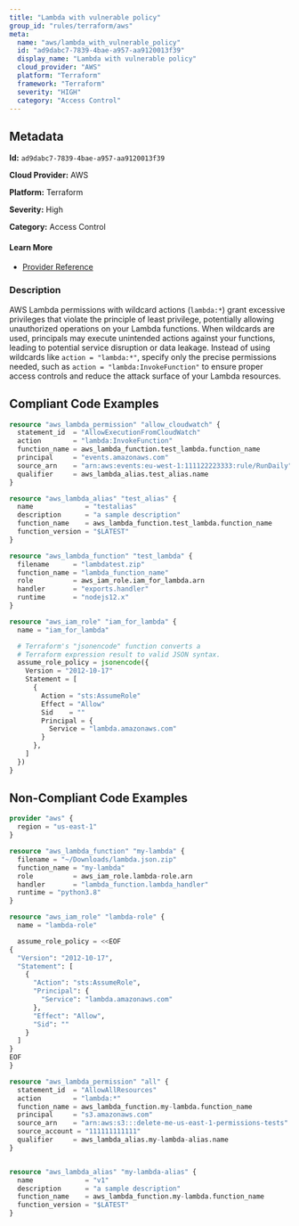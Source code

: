 ```yaml
---
title: "Lambda with vulnerable policy"
group_id: "rules/terraform/aws"
meta:
  name: "aws/lambda_with_vulnerable_policy"
  id: "ad9dabc7-7839-4bae-a957-aa9120013f39"
  display_name: "Lambda with vulnerable policy"
  cloud_provider: "AWS"
  platform: "Terraform"
  framework: "Terraform"
  severity: "HIGH"
  category: "Access Control"
---
```

## Metadata

**Id:** `ad9dabc7-7839-4bae-a957-aa9120013f39`

**Cloud Provider:** AWS

**Platform:** Terraform

**Severity:** High

**Category:** Access Control

#### Learn More

 - [Provider Reference](https://registry.terraform.io/providers/hashicorp/aws/latest/docs/resources/lambda_permission#action)

### Description

 AWS Lambda permissions with wildcard actions (`lambda:*`) grant excessive privileges that violate the principle of least privilege, potentially allowing unauthorized operations on your Lambda functions. When wildcards are used, principals may execute unintended actions against your functions, leading to potential service disruption or data leakage. Instead of using wildcards like `action = "lambda:*"`, specify only the precise permissions needed, such as `action = "lambda:InvokeFunction"` to ensure proper access controls and reduce the attack surface of your Lambda resources.


## Compliant Code Examples
```terraform
resource "aws_lambda_permission" "allow_cloudwatch" {
  statement_id  = "AllowExecutionFromCloudWatch"
  action        = "lambda:InvokeFunction"
  function_name = aws_lambda_function.test_lambda.function_name
  principal     = "events.amazonaws.com"
  source_arn    = "arn:aws:events:eu-west-1:111122223333:rule/RunDaily"
  qualifier     = aws_lambda_alias.test_alias.name
}

resource "aws_lambda_alias" "test_alias" {
  name             = "testalias"
  description      = "a sample description"
  function_name    = aws_lambda_function.test_lambda.function_name
  function_version = "$LATEST"
}

resource "aws_lambda_function" "test_lambda" {
  filename      = "lambdatest.zip"
  function_name = "lambda_function_name"
  role          = aws_iam_role.iam_for_lambda.arn
  handler       = "exports.handler"
  runtime       = "nodejs12.x"
}

resource "aws_iam_role" "iam_for_lambda" {
  name = "iam_for_lambda"

  # Terraform's "jsonencode" function converts a
  # Terraform expression result to valid JSON syntax.
  assume_role_policy = jsonencode({
    Version = "2012-10-17"
    Statement = [
      {
        Action = "sts:AssumeRole"
        Effect = "Allow"
        Sid    = ""
        Principal = {
          Service = "lambda.amazonaws.com"
        }
      },
    ]
  })
}

```
## Non-Compliant Code Examples
```terraform
provider "aws" {
  region = "us-east-1"
}

resource "aws_lambda_function" "my-lambda" {
  filename = "~/Downloads/lambda.json.zip"
  function_name = "my-lambda"
  role          = aws_iam_role.lambda-role.arn
  handler       = "lambda_function.lambda_handler"
  runtime = "python3.8"
}

resource "aws_iam_role" "lambda-role" {
  name = "lambda-role"

  assume_role_policy = <<EOF
{
  "Version": "2012-10-17",
  "Statement": [
    {
      "Action": "sts:AssumeRole",
      "Principal": {
        "Service": "lambda.amazonaws.com"
      },
      "Effect": "Allow",
      "Sid": ""
    }
  ]
}
EOF
}

resource "aws_lambda_permission" "all" {
  statement_id  = "AllowAllResources"
  action        = "lambda:*"
  function_name = aws_lambda_function.my-lambda.function_name
  principal     = "s3.amazonaws.com"
  source_arn    = "arn:aws:s3:::delete-me-us-east-1-permissions-tests"
  source_account = "111111111111"
  qualifier     = aws_lambda_alias.my-lambda-alias.name
}


resource "aws_lambda_alias" "my-lambda-alias" {
  name             = "v1"
  description      = "a sample description"
  function_name    = aws_lambda_function.my-lambda.function_name
  function_version = "$LATEST"
}

```